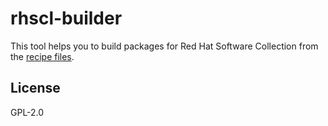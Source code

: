 # rhscl-builder

This tool helps you to build packages for Red Hat Software Collection from the [recipe files](https://github.com/sclorg/rhscl-rebuild-recipes).

## License

GPL-2.0
